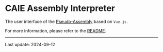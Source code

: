 # CAIE Assembly Interpreter

The user interface of the [Pseudo-Assembly](https://github.com/Anson2251/asm-interpreter-core) based on `Vue.js`.

For more information, please refer to the [README](https://github.com/Anson2251/asm-interpreter-core/blob/main/README.md).

---

Last update: 2024-09-12
